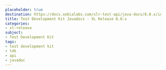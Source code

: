 ```yaml
---
placeholder: true
destination: https://docs.xebialabs.com/xlr-test-api/java-docs/8.0.x/index.html
title: Test Development Kit Javadocs - XL Release 8.0.x
categories:
- xl-release
subject:
- Test Development Kit
tags:
- test development kit
- tdk
- api
- javadoc
---
```

